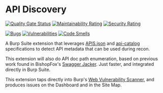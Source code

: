 # API Discovery

[![Quality Gate Status](https://sonarcloud.io/api/project_badges/measure?project=DanaEpp_APIDiscovery&metric=alert_status)](https://sonarcloud.io/summary/new_code?id=DanaEpp_APIDiscovery)
[![Maintainability Rating](https://sonarcloud.io/api/project_badges/measure?project=DanaEpp_APIDiscovery&metric=sqale_rating)](https://sonarcloud.io/summary/new_code?id=DanaEpp_APIDiscovery)
[![Security Rating](https://sonarcloud.io/api/project_badges/measure?project=DanaEpp_APIDiscovery&metric=security_rating)](https://sonarcloud.io/summary/new_code?id=DanaEpp_APIDiscovery)

[![Bugs](https://sonarcloud.io/api/project_badges/measure?project=DanaEpp_APIDiscovery&metric=bugs)](https://sonarcloud.io/summary/new_code?id=DanaEpp_APIDiscovery)
[![Vulnerabilities](https://sonarcloud.io/api/project_badges/measure?project=DanaEpp_APIDiscovery&metric=vulnerabilities)](https://sonarcloud.io/summary/new_code?id=DanaEpp_APIDiscovery)
[![Code Smells](https://sonarcloud.io/api/project_badges/measure?project=DanaEpp_APIDiscovery&metric=code_smells)](https://sonarcloud.io/summary/new_code?id=DanaEpp_APIDiscovery)

A Burp Suite extension that leverages [APIS.json](https://apisjson.org) and [api-catalog](https://datatracker.ietf.org/doc/draft-ietf-httpapi-api-catalog/) specifications to detect API metadata that can be used during recon. 

This extension will also do API doc path enumeration, based on previous work found in BishopFox's [Swagger Jacker](https://github.com/BishopFox/sj). Just faster, and integrated directly in Burp Suite.

This extension taps directly into Burp's [Web Vulnerability Scanner](https://portswigger.net/burp/vulnerability-scanner), and produces issues on the Dashboard and in the Site Map.